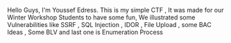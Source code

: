 Hello Guys, 
I'm Youssef Edress.
This is my simple CTF , 
It was made for our Winter Workshop Students to have some fun,
We illustrated some Vulnerabilities like SSRF , SQL Injection , IDOR , File Upload , some BAC Ideas , Some BLV and last one is Enumeration Process 
